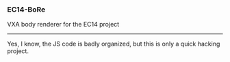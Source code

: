 ### EC14-BoRe
VXA body renderer for the EC14 project

---

Yes, I know, the JS code is badly organized, but this is only a quick hacking project.


